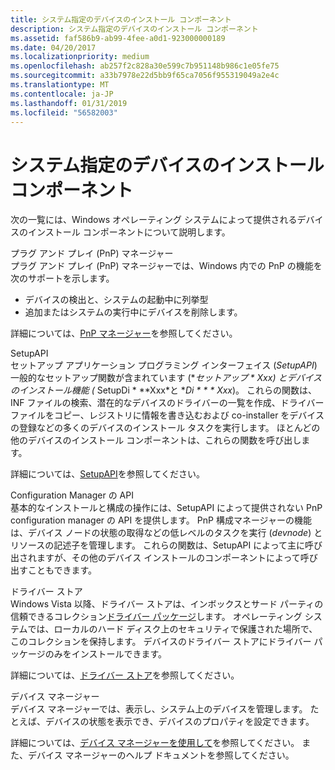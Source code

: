 ```yaml
---
title: システム指定のデバイスのインストール コンポーネント
description: システム指定のデバイスのインストール コンポーネント
ms.assetid: faf586b9-ab99-4fee-a0d1-923000000189
ms.date: 04/20/2017
ms.localizationpriority: medium
ms.openlocfilehash: ab257f2c828a30e599c7b951148b986c1e05fe75
ms.sourcegitcommit: a33b7978e22d5bb9f65ca7056f955319049a2e4c
ms.translationtype: MT
ms.contentlocale: ja-JP
ms.lasthandoff: 01/31/2019
ms.locfileid: "56582003"
---
```

# <a name="system-provided-device-installation-components"></a>システム指定のデバイスのインストール コンポーネント


次の一覧には、Windows オペレーティング システムによって提供されるデバイスのインストール コンポーネントについて説明します。

<a href="" id="plug-and-play--pnp--manager"></a>プラグ アンド プレイ (PnP) マネージャー  
プラグ アンド プレイ (PnP) マネージャーでは、Windows 内での PnP の機能を次のサポートを示します。

-   デバイスの検出と、システムの起動中に列挙型
-   追加またはシステムの実行中にデバイスを削除します。

詳細については、[PnP マネージャー](pnp-manager.md)を参照してください。

<a href="" id="setupapi"></a>SetupAPI  
セットアップ アプリケーション プログラミング インターフェイス (*SetupAPI*) 一般的なセットアップ関数が含まれています (**セットアップ * **Xxx*) とデバイスのインストール機能 (** SetupDi * **Xxx*と **Di * * * Xxx*)。 これらの関数は、INF ファイルの検索、潜在的なデバイスのドライバーの一覧を作成、ドライバー ファイルをコピー、レジストリに情報を書き込むおよび co-installer をデバイスの登録などの多くのデバイスのインストール タスクを実行します。 ほとんどの他のデバイスのインストール コンポーネントは、これらの関数を呼び出します。

詳細については、[SetupAPI](setupapi.md)を参照してください。

<a href="" id="configuration-manager-api"></a>Configuration Manager の API  
基本的なインストールと構成の操作には、SetupAPI によって提供されない PnP configuration manager の API を提供します。 PnP 構成マネージャーの機能は、デバイス ノードの状態の取得などの低レベルのタスクを実行 (*devnode*) とリソースの記述子を管理します。 これらの関数は、SetupAPI によって主に呼び出されますが、その他のデバイス インストールのコンポーネントによって呼び出すこともできます。

<a href="" id="driver-store"></a>ドライバー ストア  
Windows Vista 以降、ドライバー ストアは、インボックスとサード パーティの信頼できるコレクション[ドライバー パッケージ](driver-packages.md)します。 オペレーティング システムでは、ローカルのハード ディスク上のセキュリティで保護された場所で、このコレクションを保持します。 デバイスのドライバー ストアにドライバー パッケージのみをインストールできます。

詳細については、[ドライバー ストア](driver-store.md)を参照してください。

<a href="" id="device-manager"></a>デバイス マネージャー  
デバイス マネージャーでは、表示し、システム上のデバイスを管理します。 たとえば、デバイスの状態を表示でき、デバイスのプロパティを設定できます。

詳細については、[デバイス マネージャーを使用して](using-device-manager.md)を参照してください。 また、デバイス マネージャーのヘルプ ドキュメントを参照してください。

 

 





